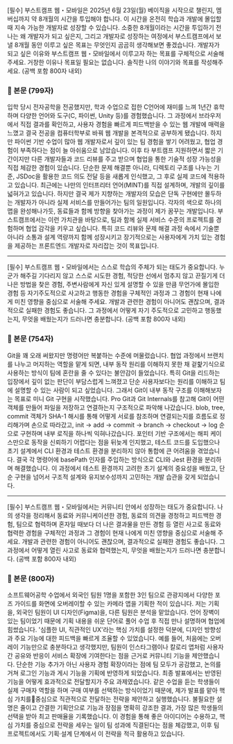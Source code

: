 [필수] 부스트캠프 웹・모바일은 2025년 6월 23일(월) 베이직을 시작으로 챌린지, 멤버십까지 약 8개월의 시간을 투입해야 합니다. 이 시간을 온전히 학습과 개발에 몰입할 때 지속 가능한 개발자로 성장할 수 있습니다. 소중한 8개월이라는 시간을 투입하기 전 나는 왜 개발자가 되고 싶은지, 그리고 개발자로 성장하는 여정에서 부스트캠프에서 보낼 8개월 동안 이루고 싶은 목표는 무엇인지 곰곰히 생각해보면 좋겠습니다. 개발자가 되고 싶은 이유와 부스트캠프 웹・모바일에서 이루고자 하는 목표를 구체적으로 서술해 주세요. 거창한 이유나 목표일 필요는 없습니다. 솔직한 나의 이야기와 목표를 작성해주세요. (공백 포함 800자 내외) 

### 📌 본문 (799자)
입학 당시 전자공학을 전공했지만, 학과 수업으로 접한 C언어에 재미를 느껴 1년간 휴학하며 다양한 언어와 도구(C, 파이썬, Unity 등)를 경험했습니다. 그 과정에서 브라우저에서 직접 결과를 확인하고, 사용자 경험을 빠르게 피드백받을 수 있는 웹 개발에 매력을 느꼈고 결국 전공을 컴퓨터학부로 바꿔 웹 개발을 본격적으로 공부하게 됐습니다.
하지만 파이썬 기반 수업이 많아 웹 개발자로서 깊이 있는 팀 경험을 쌓기 어려웠고, 협업 경험이 부족하다는 점이 늘 아쉬움으로 남았습니다.
이후 타 부트캠프 지원하면서 짧은 기간이지만 다른 개발자들과 코드 리뷰를 주고 받으며 협업을 통한 기술적 성장 가능성을 직접 체감한 경험이 있습니다. 단순한 문제 해결뿐 아니라, 디렉토리 구조를 나누는 기준, JSDoc을 활용한 코드 의도 전달 등을 새롭게 인식했고, 그 후로 실제 코드에 적용하고 있습니다. 최근에는 나만의 인터프리터 언어(MINT)를 직접 설계하며, 개발의 깊이를 넓혀가고 있습니다.
하지만 결국 제가 지향하는 개발자의 모습은 단독 구현에만 몰두하는 개발자가 아니라 실제 서비스를 만들어가는 팀의 일원입니다. 각자의 색으로 하나의 맵을 완성해나가듯, 동료들과 함께 방향을 찾아가는 과정이 제가 꿈꾸는 개발입니다.
부스트캠프에서는 이런 가치관을 바탕으로, 팀과 함께 실제 서비스 수준의 프로젝트를 경험하며 협업 감각을 키우고 싶습니다. 특히 코드 리뷰와 문제 해결 과정 속에서 기술뿐 아니라 소통과 설계 역량까지 함께 성장시키고 장기적으로는 사용자에게 가치 있는 경험을 제공하는 프론트엔드 개발자로 자리잡는 것이 목표입니다.


---

[필수] 부스트캠프 웹・모바일에서는 스스로 학습의 주체가 되는 태도가 중요합니다. 누군가 해주길 기다리지 않고 스스로 시도한 경험, 적당한 선에서 멈추지 않고 끈질기게 더 나은 방법을 찾은 경험, 주변사람에게 자신 있게 설명할 수 있을 만큼 무언가에 몰입한 경험 등 자기주도적으로 사고하고 행동한 경험을 구체적인 과정과 그 경험이 현재 나에게 미친 영향을 중심으로 서술해 주세요. 개발과 관련한 경험이 아니어도 괜찮으며, 결과적으로 실패한 경험도 좋습니다. 그 과정에서 어떻게 자기 주도적으로 고민하고 행동했는지, 무엇을 배웠는지가 드러나면 충분합니다. (공백 포함 800자 내외) 

### 📌 본문 (754자)
Git을 꽤 오래 써왔지만 명령어만 복붙하는 수준에 머물렀습니다. 협업 과정에서 브랜치를 나누고 머지하는 역할을 맡게 되면, 내부 동작 원리를 이해하지 못한 채 겉핥기식으로 사용하는 방식이 팀에 혼란을 줄 수 있다는 불안감이 들었습니다. 특히 Git을 리드하는 입장에서 깊이 없는 판단이 부담스럽게 느껴졌고 단순 사용자보다는 원리를 이해하고 팀에 설명할 수 있는 사람이 되고 싶었습니다. 그래서 Git이 내부 동작 구조를 이해해보자는 목표로 미니 Git 구현을 시작했습니다.
Pro Git과 Git Internals를 참고해 Git이 어떤 객체를 만들어 파일을 저장하고 연결하는지 구조적으로 파악해 나갔습니다. blob, tree, commit 객체가  SHA-1 해시를 통해 어떻게 서로를 참조하며 연결되는지를 흐름도로 정리해가며 손으로 따라갔고, init → add → commit → branch → checkout → log 순으로 구현하며 내부 로직을 하나씩 익혀나갔습니다.
포인터 기반 구조에서는 해피 케이스만으로 동작을 신뢰하기 어렵다는 점을 뒤늦게 인지했고, 테스트 코드를 도입했으나 초기 설계에서 CLI 환경과 테스트 환경을 분리하지 않아 통합에 큰 어려움을 겪었습니다. 결국 각 명령어에 basePath 인자를 주입하는 방식으로 CLI와 Jest 환경을 분리하며 해결했습니다.
이 과정에서 테스트 환경까지 고려한 초기 설계의 중요성을 배웠고, 단순 구현을 넘어서 구조적 설계와 유지보수성까지 고민하는 개발 습관을 갖게 되었습니다.

---

[필수] 부스트캠프 웹・모바일에서는 커뮤니티 안에서 성장하는 태도가 중요합니다. 나의 생각을 정리해서 동료와 커뮤니케이션한 경험, 동료의 의견을 경청하고 피드백한 경험, 팀으로 협력하며 혼자일 때보다 더 나은 결과물을 만든 경험 등 열린 사고로 동료와 협력한 경험을 구체적인 과정과 그 경험이 현재 나에게 미친 영향을 중심으로 서술해 주세요. 개발과 관련한 경험이 아니어도 괜찮으며, 결과적으로 실패한 경험도 좋습니다. 그 과정에서 어떻게 열린 사고로 동료와 협력했는지, 무엇을 배웠는지가 드러나면 충분합니다. (공백 포함 800자 내외)
### 📌 본문 (800자)
소프트웨어공학 수업에서 외국인 팀원 1명을 포함한 3인 팀으로 관광지에서 다양한 포즈 가이드를 화면에 오버레이할 수 있는 카메라 앱을 기획한 적이 있습니다. 저는 기획을, 외국인 팀원이 UI 디자인(Figma)을, 다른 팀원은 분석을 맡았습니다.
언어 장벽이 있는 팀이었기 때문에 기획 내용을 쉬운 단어로 풀어 수업 후 직접 만나 설명하며 협업에 힘썼습니다.
'심플한 UI, 직관적인 UX'라는 핵심 가치를 설정한 덕분에, 디자인 방향성과 주요 기능에 대한 피드백을 빠르게 조율할 수 있었습니다. 예를 들어, 처음에는 오버레이 기능만으로 충분하다고 생각했지만, 팀원이 인스타그램이나 칼로리 앱처럼 사용자 간 공유와 반응이 서비스 확장에 기여한다는 점을 근거로 커뮤니티 기능을 제안했습니다. 단순한 기능 추가가 아닌 사용자 경험 확장이라는 점에 팀 모두가 공감했고, 논의를 거쳐 로그인 기능과 게시 기능을 기획에 반영하게 되었습니다.
최종 발표에서는 반영된 기능을 어떻게 효과적으로 전달할지가 주요 과제였습니다. 같은 수업을 듣는 학생들이 실제 구매자 역할을 하며 구매 여부를 선택하는 방식이었기 때문에, 제가 발표를 맡아 핵심 가치를중심으로 직관적으로 전달하는 전략을 제안하고 실행했습니다. 불필요한 설명은 줄이고 간결한 기획안으로 기능과 장점을 명확히 강조한 결과, 가장 많은 학생들의 선택을 받아 최고 판매율을 기록했습니다.
이 경험을 통해 좋은 아이디어는 수용하고, 핵심 가치를 중심으로 전략을 세우는 일이 팀 성과에 직결된다는 점을 체감했고, 이후 팀 프로젝트에서도 기획·설계 단계에서 이 전략을 적극 활용하고 있습니다.